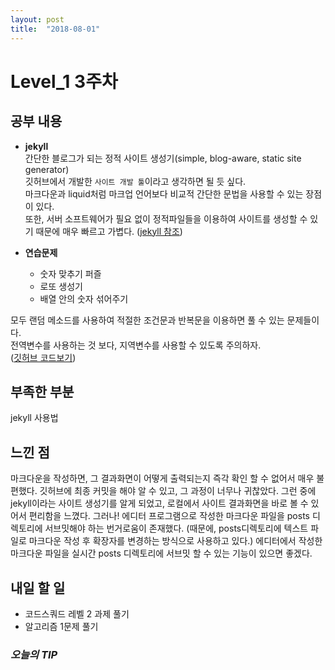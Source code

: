 ```yaml
---
layout: post
title:  "2018-08-01"
---
```



# Level_1 3주차

## 공부 내용
- **jekyll**  
간단한 블로그가 되는 정적 사이트 생성기(simple, blog-aware, static site generator)  
깃허브에서 개발한 `사이트 개발 툴`이라고 생각하면 될 듯 싶다.  
마크다운과 liquid처럼 마크업 언어보다 비교적 간단한 문법을 사용할 수 있는 장점이 있다.  
또한, 서버 소프트웨어가 필요 없이 정적파일들을 이용하여 사이트를 생성할 수 있기 때문에 매우 빠르고 가볍다.
([jekyll 참조](http://t-robotics.blogspot.com/2016/04/jekyll.html#.W2JNs9IzbIU))

- **연습문제**
    - 숫자 맞추기 퍼즐
    - 로또 생성기
    - 배열 안의 숫자 섞어주기  

모두 랜덤 메소드를 사용하여 적절한 조건문과 반복문을 이용하면 풀 수 있는 문제들이다.  
전역변수를 사용하는 것 보다, 지역변수를 사용할 수 있도록 주의하자.  
([깃허브 코드보기](https://github.com/foreverever/cs-level1/tree/master/exercise))

## 부족한 부분
jekyll 사용법  
## 느낀 점
마크다운을 작성하면, 그 결과화면이 어떻게 출력되는지 즉각 확인 할 수 없어서 매우 불편했다. 깃허브에 최종 커밋을 해야 알 수 있고, 그 과정이 너무나 귀찮았다. 그런 중에 jekyll이라는 사이트 생성기를 알게 되었고, 로컬에서 
사이트 결과화면을 바로 볼 수 있어서 편리함을 느꼈다. 그러나! 에디터 프로그램으로 작성한 마크다운 파일을 posts 디렉토리에 서브밋해야 하는 번거로움이 존재했다. (때문에, posts디렉토리에 텍스트 파일로 마크다운 작성 후 확장자를 변경하는 방식으로 사용하고 있다.) 에디터에서 작성한 마크다운 파일을 실시간 posts 디렉토리에 서브밋 할 수 있는 기능이 있으면 좋겠다.

## 내일 할 일
- 코드스쿼드 레벨 2 과제 풀기
- 알고리즘 1문제 풀기

### ***오늘의 TIP***  
